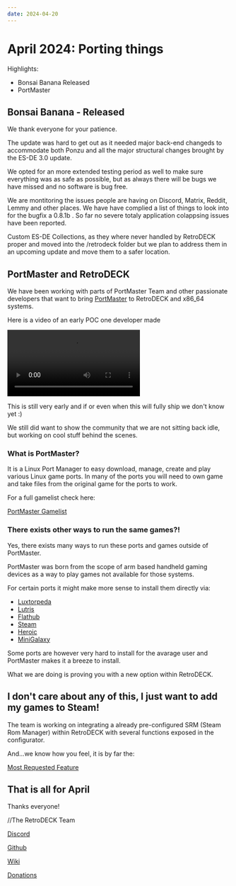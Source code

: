 ```yaml
---
date: 2024-04-20
---
```


# April 2024: Porting things

Highlights:

- Bonsai Banana Released
- PortMaster

<!-- more -->

## Bonsai Banana - Released

We thank everyone for your patience.

The update was hard to get out as it needed major back-end changeds to accommodate both Ponzu and all the major structural changes brought by the ES-DE 3.0 update.

We opted for an more extended testing period as well to make sure everything was as safe as possible, but as always there will be bugs we have missed and no software is bug free.

We are montitoring the issues people are having on Discord, Matrix, Reddit, Lemmy and other places. We have have complied a list of things to look into for the bugfix a 0.8.1b . So far no severe totaly application colappsing issues have been reported.

Custom ES-DE Collections, as they where never handled by RetroDECK proper and moved into the /retrodeck folder but we plan to address them in an upcoming update and move them to a safer location.

## PortMaster and RetroDECK

We have been working with parts of PortMaster Team and other passionate developers that want to bring [PortMaster](https://portmaster.games/index.html) to RetroDECK and x86_64 systems.

Here is a video of an early POC one developer made

![type:video](pm-retrodeck.mp4)

This is still very early and if or even when this will fully ship we don't know yet :)

We still did want to show the community that we are not sitting back idle, but working on cool stuff behind the scenes.

### What is PortMaster?

It is a Linux Port Manager to easy download, manage, create and play various Linux game ports.
In many of the ports you will need to own game and take files from the original game for the ports to work.

For a full gamelist check here:

[PortMaster Gamelist](https://portmaster.games/games.html)

### There exists other ways to run the same games?!

Yes, there exists many ways to run these ports and games outside of PortMaster.

PortMaster was born from the scope of arm based handheld gaming devices as a way to play games not available for those systems.

For certain ports it might make more sense to install them directly via:

- [Luxtorpeda](https://github.com/dreamer/luxtorpeda)
- [Lutris](https://lutris.net/)
- [Flathub](https://flathub.org/en)
- [Steam](https://store.steampowered.com/)
- [Heroic](https://heroicgameslauncher.com/)
- [MiniGalaxy](https://sharkwouter.github.io/minigalaxy/)

Some ports are however very hard to install for the avarage user and PortMaster makes it a breeze to install.

What we are doing is proving you with a new option within RetroDECK.

## I don't care about any of this, I just want to add my games to Steam!

The team is working on integrating a already pre-configured SRM (Steam Rom Manager) within RetroDECK with several functions exposed in the configurator.

And...we know how you feel, it is by far the:

[Most Requested Feature](https://soundcloud.com/lazorne/the-most-requested-feature-1/s-ZU517nfk95h?si=82f784da8bae467f8655d43fdadb15a8)



## That is all for April

Thanks everyone!

//The RetroDECK Team

[Discord](https://discord.gg/WDc5C9YWMx)

[Github](https://github.com/XargonWan/RetroDECK)

[Wiki](https://github.com/XargonWan/RetroDECK/wiki)

[Donations](https://retrodeck.readthedocs.io/en/latest/wiki_about/donations-licenses/)
